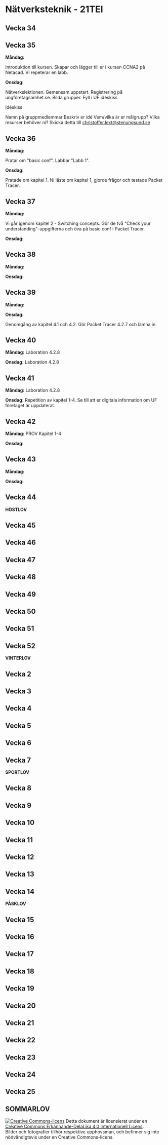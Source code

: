 # Nätverksteknik - 21TEI    

## Vecka 34   


## Vecka 35   

**Måndag:**

Introduktion till kursen. Skapar och lägger till er i kursen CCNA2 på Netacad.
Vi repeterar en labb.

**Onsdag:**

Nätverkslektionen. Gemensam uppstart. Registrering på ungföretagsamhet.se. Bilda grupper. Fyll i UF idéskiss.

Idéskiss

Namn på gruppmedlemmar
Beskriv er idé
Vem/vilka är er målgrupp?
Vilka resurser behöver ni?
Skicka detta till christoffer.lext@stenungsund.se
## Vecka 36 

**Måndag:**

Pratar om "basic conf". Labbar "Labb 1".

**Onsdag:**

Pratade om kapitel 1. Ni läste om kapitel 1, gjorde frågor och testade Packet Tracer.


## Vecka 37   

**Måndag:**

Vi går igenom kapitel 2 - Switching concepts.
Gör de två "Check your understanding"-uppgifterna och öva på basic conf i Packet Tracer.

**Onsdag:**


## Vecka 38   

**Måndag:**


**Onsdag:**


## Vecka 39 

**Måndag:**



**Onsdag:**

Genomgång av kapitel 4.1 och 4.2.
Gör Packet Tracer 4.2.7 och lämna in.


## Vecka 40   

**Måndag:**
Laboration 4.2.8


**Onsdag:**
Laboration 4.2.8


## Vecka 41   

**Måndag:**
Laboration 4.2.8


**Onsdag:**
Repetition av kapitel 1-4. Se till att er digitala information om UF företaget är uppdaterat.


## Vecka 42   

**Måndag:**
PROV Kapitel 1-4


**Onsdag:**


## Vecka 43  

**Måndag:**


**Onsdag:**


## Vecka 44   

**HÖSTLOV**   

## Vecka 45   


## Vecka 46   


## Vecka 47   


## Vecka 48   


## Vecka 49   


## Vecka 50   


## Vecka 51   


## Vecka 52   

**VINTERLOV**   

## Vecka 2   


## Vecka 3   


## Vecka 4   


## Vecka 5   


## Vecka 6   


## Vecka 7   

**SPORTLOV**   

## Vecka 8   


## Vecka 9   


## Vecka 10   


## Vecka 11   


## Vecka 12   


## Vecka 13   


## Vecka 14   

**PÅSKLOV**   
## Vecka 15   


## Vecka 16   


## Vecka 17   


## Vecka 18   


## Vecka 19   


## Vecka 20   


## Vecka 21   


## Vecka 22   


## Vecka 23   


## Vecka 24   


## Vecka 25   
**SOMMARLOV**   
---     
[![Creative Commons-licens](https://i.creativecommons.org/l/by-sa/4.0/80x15.png)](http://creativecommons.org/licenses/by-sa/4.0/) Detta dokument är licensierat under en [Creative Commons Erkännande-DelaLika 4.0 Internationell Licens](http://creativecommons.org/licenses/by-sa/4.0/).    
Bilder och fotografier tillhör respektive upphovsman, och befinner sig inte nödvändigtsvis under en Creative Commons-licens.
